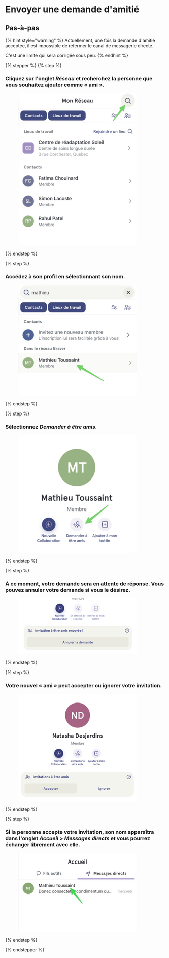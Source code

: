 # Envoyer une demande d'amitié

## Pas-à-pas

{% hint style="warning" %}
Actuellement, une fois la demande d'amitié acceptée, il est impossible de refermer le canal de messagerie directe.

C'est une limite qui sera corrigée sous peu.
{% endhint %}

{% stepper %}
{% step %}
### Cliquez sur l'onglet *Réseau* et recherchez la personne que vous souhaitez ajouter comme « ami ».

<div align="left"><figure><img src="../../.gitbook/assets/envoyer-une-demande-damitie - Step 2.jpeg" alt="" width="375"><figcaption></figcaption></figure></div>
{% endstep %}

{% step %}
### Accédez à son profil en sélectionnant son nom.

<div align="left"><figure><img src="../../.gitbook/assets/envoyer-une-demande-damitie - Step 3.jpeg" alt="" width="375"><figcaption></figcaption></figure></div>
{% endstep %}

{% step %}
### Sélectionnez *Demander à être amis.*

<div align="left"><figure><img src="../../.gitbook/assets/envoyer-une-demande-damitie - Step 4.jpeg" alt="" width="375"><figcaption></figcaption></figure></div>
{% endstep %}

{% step %}
### À ce moment, votre demande sera en attente de réponse. Vous pouvez annuler votre demande si vous le désirez.

<div align="left"><figure><img src="../../.gitbook/assets/envoyer-une-demande-damitie - Step 5.jpeg" alt="" width="375"><figcaption></figcaption></figure></div>
{% endstep %}

{% step %}
### Votre nouvel « ami » peut accepter ou ignorer votre invitation.

<div align="left"><figure><img src="../../.gitbook/assets/envoyer-une-demande-damitie - Step 6.jpeg" alt="" width="375"><figcaption></figcaption></figure></div>
{% endstep %}

{% step %}
### Si la personne accepte votre invitation, son nom apparaîtra dans l'onglet *Accueil &gt; Messages directs* et vous pourrez échanger librement avec elle. 

<div align="left"><figure><img src="../../.gitbook/assets/envoyer-une-demande-damitie - Step 7.jpeg" alt="" width="375"><figcaption></figcaption></figure></div>
{% endstep %}

{% endstepper %}